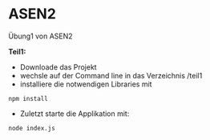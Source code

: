 # ASEN2
Übung1 von ASEN2

**Teil1:**
- Downloade das Projekt
- wechsle auf der Command line in das Verzeichnis /teil1
- installiere die notwendigen Libraries mit
```
npm install
```

- Zuletzt starte die Applikation mit:
```
node index.js
```
